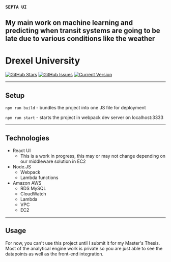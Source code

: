 ### `SEPTA UI`
## My main work on machine learning and predicting when transit systems are going to be late due to various conditions like the weather
#  Drexel University

[![GitHub Stars](https://img.shields.io/github/stars/mhorger3/SEPTA-UI.svg)](https://github.com/mhorger3/SEPTA-UI/stargazers) [![GitHub Issues](https://img.shields.io/github/issues/mhorger3/SEPTA-UI.svg)](https://github.com/mhorger3/SEPTA-UI/issues) [![Current Version](https://img.shields.io/badge/version-1.0.1-green.svg)](https://github.com/mhorger3/SEPTA-UI)

---

## Setup

`npm run build` - bundles the project into one JS file for deployment

`npm run start` - starts the project in webpack dev server on localhost:3333

---

## Technologies

* React UI
  * This is a work in progress, this may or may not change depending on our middleware solution in EC2
* Node.JS
  * Webpack
  * Lambda functions
* Amazon AWS 
  * RDS MySQL
  * CloudWatch
  * Lambda
  * VPC
  * EC2

---

## Usage

  For now, you can't use this project until I submit it for my Master's Thesis. Most of the analytical engine work is private so you are just able to see the datapoints as well as the front-end integration.
